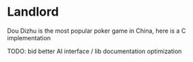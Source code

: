 Landlord
========

Dou Dizhu is the most popular poker game in China, here is a C implementation

TODO:
bid
better AI
interface / lib
documentation
optimization

